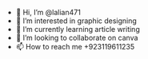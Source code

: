 - 👋 Hi, I’m @lalian471
- 👀 I’m interested in graphic designing 
- 🌱 I’m currently learning article writing 
- 💞️ I’m looking to collaborate on canva
- 📫 How to reach me +923119611235

<!---
lalian471/lalian471 is a ✨ special ✨ repository because its `README.md` (this file) appears on your GitHub profile.
You can click the Preview link to take a look at your changes.
--->
